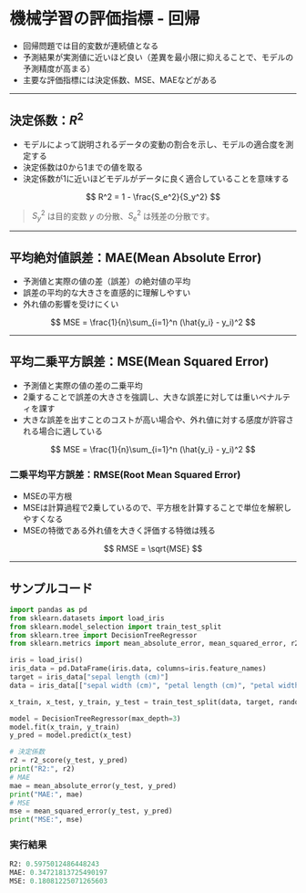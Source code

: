 # 機械学習の評価指標 - 回帰
* 回帰問題では目的変数が連続値となる
* 予測結果が実測値に近いほど良い（差異を最小限に抑えることで、モデルの予測精度が高まる）
* 主要な評価指標には決定係数、MSE、MAEなどがある

---

## 決定係数：$R^2$

* モデルによって説明されるデータの変動の割合を示し、モデルの適合度を測定する
* 決定係数は0から1までの値を取る
* 決定係数が1に近いほどモデルがデータに良く適合していることを意味する

$$
R^2 = 1 - \frac{S_e^2}{S_y^2}
$$

> $S_y^2$ は目的変数 $y$ の分散、$S_e^2$ は残差の分散です。

---

## 平均絶対値誤差：MAE(Mean Absolute Error)

* 予測値と実際の値の差（誤差）の絶対値の平均
* 誤差の平均的な大きさを直感的に理解しやすい
* 外れ値の影響を受けにくい

$$
MSE = \frac{1}{n}\sum_{i=1}^n (\hat{y_i} - y_i)^2 
$$

---

## 平均二乗平方誤差：MSE(Mean Squared Error)

* 予測値と実際の値の差の二乗平均
* 2乗することで誤差の大きさを強調し、大きな誤差に対しては重いペナルティを課す
* 大きな誤差を出すことのコストが高い場合や、外れ値に対する感度が許容される場合に適している

$$
MSE = \frac{1}{n}\sum_{i=1}^n (\hat{y_i} - y_i)^2 
$$

### 二乗平均平方誤差：RMSE(Root Mean Squared Error)

* MSEの平方根
* MSEは計算過程で2乗しているので、平方根を計算することで単位を解釈しやすくなる
* MSEの特徴である外れ値を大きく評価する特徴は残る

$$
RMSE = \sqrt{MSE}
$$

---

## サンプルコード

```py
import pandas as pd
from sklearn.datasets import load_iris
from sklearn.model_selection import train_test_split
from sklearn.tree import DecisionTreeRegressor
from sklearn.metrics import mean_absolute_error, mean_squared_error, r2_score

iris = load_iris()
iris_data = pd.DataFrame(iris.data, columns=iris.feature_names)
target = iris_data["sepal length (cm)"]
data = iris_data[["sepal width (cm)", "petal length (cm)", "petal width (cm)"]]

x_train, x_test, y_train, y_test = train_test_split(data, target, random_state=0)

model = DecisionTreeRegressor(max_depth=3)
model.fit(x_train, y_train)
y_pred = model.predict(x_test)

# 決定係数
r2 = r2_score(y_test, y_pred)
print("R2:", r2)
# MAE
mae = mean_absolute_error(y_test, y_pred)
print("MAE:", mae)
# MSE
mse = mean_squared_error(y_test, y_pred)
print("MSE:", mse)
```

### 実行結果

```py
R2: 0.5975012486448243
MAE: 0.34721813725490197
MSE: 0.18081225071265603
```
